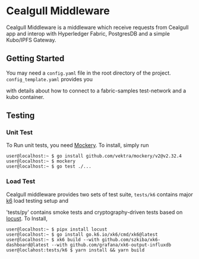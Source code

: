 # Cealgull Middleware

Cealgull Middleware is a middleware which receive requests from Cealgull app and interop with Hyperledger Fabric, PostgresDB and a simple Kubo/IPFS Gateway.


## Getting Started

You may need a `config.yaml` file in the root directory of the project. `config_template.yaml` provides you

with details about how to connect to a fabric-samples test-network and a kubo container.

## Testing

### Unit Test

To Run unit tests, you need [Mockery](https://vektra.github.io/mockery/latest/installation/). To install, simply run

```console
user@localhost:~ $ go install github.com/vektra/mockery/v2@v2.32.4
user@localhost:~ $ mockery
user@localhost:~ $ go test ./...
```

### Load Test

Cealgull middleware provides two sets of test suite, `tests/k6` contains major [k6](https://k6.io/) load testing setup and 

'tests/py' contains smoke tests and cryptography-driven tests based on [locust](https://locust.io/). To Install, 

``` console
user@localhost:~ $ pipx install locust
user@localhost:~ $ go install go.k6.io/xk6/cmd/xk6@latest
user@localhost:~ $ xk6 build --with github.com/szkiba/xk6-dashboard@latest --with github.com/grafana/xk6-output-influxdb
user@loclahost:tests/k6 $ yarn install && yarn build
```

